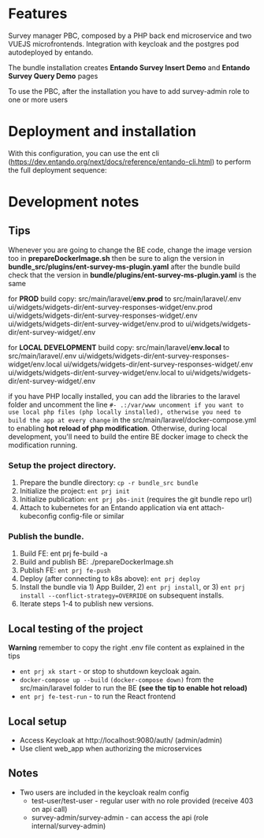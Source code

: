 # Features
Survey manager PBC, composed by a PHP back end microservice and two VUEJS microfrontends. Integration with keycloak and the postgres pod autodeployed by entando.

The bundle installation creates **Entando Survey Insert Demo** and **Entando Survey Query Demo** pages

To use the PBC, after the installation you have to add survey-admin role to one or more users


# Deployment and installation
With this configuration, you can use the ent cli (https://dev.entando.org/next/docs/reference/entando-cli.html) to perform the full deployment sequence:

# Development notes
## Tips
Whenever you are going to change the BE code, change the image version too in **prepareDockerImage.sh**
then be sure to align the version in **bundle_src/plugins/ent-survey-ms-plugin.yaml**
after the bundle build check that the version in **bundle/plugins/ent-survey-ms-plugin.yaml** is the same

for **PROD** build copy:
src/main/laravel/**env.prod** to src/main/laravel/.env
ui/widgets/widgets-dir/ent-survey-responses-widget/env.prod ui/widgets/widgets-dir/ent-survey-responses-widget/.env
ui/widgets/widgets-dir/ent-survey-widget/env.prod to ui/widgets/widgets-dir/ent-survey-widget/.env

for **LOCAL DEVELOPMENT** build copy:
src/main/laravel/**env.local** to src/main/laravel/.env
ui/widgets/widgets-dir/ent-survey-responses-widget/env.local ui/widgets/widgets-dir/ent-survey-responses-widget/.env
ui/widgets/widgets-dir/ent-survey-widget/env.local to ui/widgets/widgets-dir/ent-survey-widget/.env

if you have PHP locally installed, you can add the libraries to the laravel folder and uncomment the line `#- .:/var/www uncomment if you want to use local php files (php locally installed), otherwise you need to build the app at every change` in the src/main/laravel/docker-compose.yml to enabling **hot reload of php modification**. Otherwise, during local development, you'll need to build the entire BE docker image to check the modification running.  

### Setup the project directory.
1. Prepare the bundle directory: `cp -r bundle_src bundle`
2. Initialize the project: `ent prj init`
3. Initialize publication: `ent prj pbs-init` (requires the git bundle repo url)
4. Attach to kubernetes for an Entando application via ent attach-kubeconfig config-file or similar

### Publish the bundle.
1. Build FE: ent prj fe-build -a
2. Build and publish BE: ./prepareDockerImage.sh
3. Publish FE: `ent prj fe-push`
4. Deploy (after connecting to k8s above): `ent prj deploy`
5. Install the bundle via 1) App Builder, 2) `ent prj install`, or 3) `ent prj install --conflict-strategy=OVERRIDE` on subsequent installs.
6. Iterate steps 1-4 to publish new versions.

## Local testing of the project
**Warning** remember to copy the right .env file content as explained in the tips 
* `ent prj xk start` - or stop to shutdown keycloak again.
* `docker-compose up --build` `(docker-compose down)` from the src/main/laravel folder to run the BE **(see the tip to enable hot reload)**
* `ent prj fe-test-run` - to run the React frontend

## Local setup
* Access Keycloak at http://localhost:9080/auth/ (admin/admin)
* Use client web_app when authorizing the microservices

## Notes
* Two users are included in the keycloak realm config
  * test-user/test-user - regular user with no role provided (receive 403 on api call)
  * survey-admin/survey-admin - can access the api (role internal/survey-admin)
